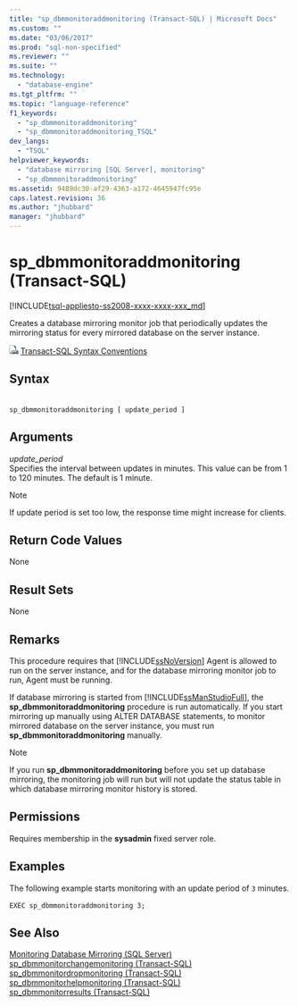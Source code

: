```yaml
---
title: "sp_dbmmonitoraddmonitoring (Transact-SQL) | Microsoft Docs"
ms.custom: ""
ms.date: "03/06/2017"
ms.prod: "sql-non-specified"
ms.reviewer: ""
ms.suite: ""
ms.technology: 
  - "database-engine"
ms.tgt_pltfrm: ""
ms.topic: "language-reference"
f1_keywords: 
  - "sp_dbmmonitoraddmonitoring"
  - "sp_dbmmonitoraddmonitoring_TSQL"
dev_langs: 
  - "TSQL"
helpviewer_keywords: 
  - "database mirroring [SQL Server], monitoring"
  - "sp_dbmmonitoraddmonitoring"
ms.assetid: 9489dc30-af29-4363-a172-4645947fc95e
caps.latest.revision: 36
ms.author: "jhubbard"
manager: "jhubbard"
---
```

# sp_dbmmonitoraddmonitoring (Transact-SQL)
[!INCLUDE[tsql-appliesto-ss2008-xxxx-xxxx-xxx_md](../../../database-engine/configure/windows/includes/tsql-appliesto-ss2008-xxxx-xxxx-xxx-md.md)]

  Creates a database mirroring monitor job that periodically updates the mirroring status for every mirrored database on the server instance.  
  
 ![Topic link icon](../../../database-engine/configure/windows/media/topic-link.gif "Topic link icon") [Transact-SQL Syntax Conventions](../../../t-sql/language-elements/transact-sql-syntax-conventions-transact-sql.md)  
  
## Syntax  
  
```  
  
sp_dbmmonitoraddmonitoring [ update_period ]  
```  
  
## Arguments  
 *update_period*  
 Specifies the interval between updates in minutes. This value can be from 1 to 120 minutes. The default is 1 minute.  
  
> [!NOTE]  
>  If update period is set too low, the response time might increase for clients.  
  
## Return Code Values  
 None  
  
## Result Sets  
 None  
  
## Remarks  
 This procedure requires that [!INCLUDE[ssNoVersion](../../../advanced-analytics/r-services/includes/ssnoversion-md.md)] Agent is allowed to run on the server instance, and for the database mirroring monitor job to run, Agent must be running.  
  
 If database mirroring is started from [!INCLUDE[ssManStudioFull](../../../advanced-analytics/r-services/includes/ssmanstudiofull-md.md)], the **sp_dbmmonitoraddmonitoring** procedure is run automatically. If you start mirroring up manually using ALTER DATABASE statements, to monitor mirrored database on the server instance, you must run **sp_dbmmonitoraddmonitoring** manually.  
  
> [!NOTE]  
>  If you run **sp_dbmmonitoraddmonitoring** before you set up database mirroring, the monitoring job will run but will not update the status table in which database mirroring monitor history is stored.  
  
## Permissions  
 Requires membership in the **sysadmin** fixed server role.  
  
## Examples  
 The following example starts monitoring with an update period of `3` minutes.  
  
```  
EXEC sp_dbmmonitoraddmonitoring 3;  
```  
  
## See Also  
 [Monitoring Database Mirroring &#40;SQL Server&#41;](../../../database-engine/database-mirroring/monitoring-database-mirroring-sql-server.md)   
 [sp_dbmmonitorchangemonitoring &#40;Transact-SQL&#41;](../../../relational-databases/reference/system-stored-procedures/sp-dbmmonitorchangemonitoring-transact-sql.md)   
 [sp_dbmmonitordropmonitoring &#40;Transact-SQL&#41;](../../../relational-databases/reference/system-stored-procedures/sp-dbmmonitordropmonitoring-transact-sql.md)   
 [sp_dbmmonitorhelpmonitoring &#40;Transact-SQL&#41;](../../../relational-databases/reference/system-stored-procedures/sp-dbmmonitorhelpmonitoring-transact-sql.md)   
 [sp_dbmmonitorresults &#40;Transact-SQL&#41;](../../../relational-databases/reference/system-stored-procedures/sp-dbmmonitorresults-transact-sql.md)  
  
  